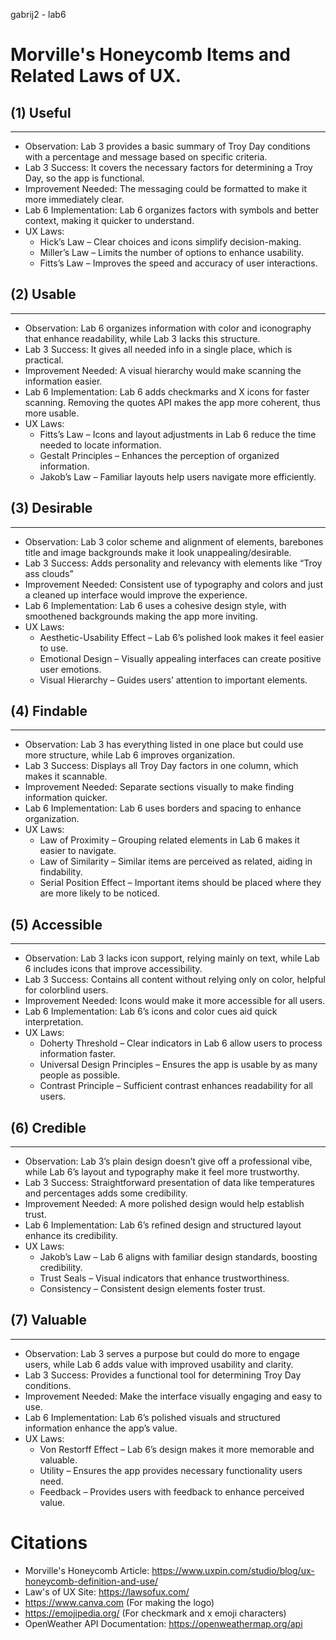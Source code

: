 gabrij2 - lab6

# Morville's Honeycomb Items and Related Laws of UX.

## (1) Useful
--- 
- Observation: Lab 3 provides a basic summary of Troy Day conditions with a percentage and message based on specific criteria.
- Lab 3 Success: It covers the necessary factors for determining a Troy Day, so the app is functional.
- Improvement Needed: The messaging could be formatted to make it more immediately clear.
- Lab 6 Implementation: Lab 6 organizes factors with symbols and better context, making it quicker to understand.
- UX Laws:
    - Hick’s Law – Clear choices and icons simplify decision-making.
    - Miller’s Law – Limits the number of options to enhance usability.
    - Fitts’s Law – Improves the speed and accuracy of user interactions.

## (2) Usable
--- 
- Observation: Lab 6 organizes information with color and iconography that enhance readability, while Lab 3 lacks this structure.
- Lab 3 Success: It gives all needed info in a single place, which is practical.
- Improvement Needed: A visual hierarchy would make scanning the information easier.
- Lab 6 Implementation: Lab 6 adds checkmarks and X icons for faster scanning. Removing the quotes API makes the app more coherent, thus more usable.
- UX Laws:
    - Fitts’s Law – Icons and layout adjustments in Lab 6 reduce the time needed to locate information.
    - Gestalt Principles – Enhances the perception of organized information.
    - Jakob’s Law – Familiar layouts help users navigate more efficiently.

## (3) Desirable
---
- Observation: Lab 3 color scheme and alignment of elements, barebones title and image backgrounds make it look unappealing/desirable.
- Lab 3 Success: Adds personality and relevancy with elements like “Troy ass clouds”
- Improvement Needed: Consistent use of typography and colors and just a cleaned up interface would improve the experience.
- Lab 6 Implementation: Lab 6 uses a cohesive design style, with smoothened backgrounds making the app more inviting.
- UX Laws:
    - Aesthetic-Usability Effect – Lab 6’s polished look makes it feel easier to use.
    - Emotional Design – Visually appealing interfaces can create positive user emotions.
    - Visual Hierarchy – Guides users’ attention to important elements.

## (4) Findable
---
- Observation: Lab 3 has everything listed in one place but could use more structure, while Lab 6 improves organization.
- Lab 3 Success: Displays all Troy Day factors in one column, which makes it scannable.
- Improvement Needed: Separate sections visually to make finding information quicker.
- Lab 6 Implementation: Lab 6 uses borders and spacing to enhance organization.
- UX Laws:
    - Law of Proximity – Grouping related elements in Lab 6 makes it easier to navigate.
    - Law of Similarity – Similar items are perceived as related, aiding in findability.
    - Serial Position Effect – Important items should be placed where they are more likely to be noticed.

## (5) Accessible
---
- Observation: Lab 3 lacks icon support, relying mainly on text, while Lab 6 includes icons that improve accessibility.
- Lab 3 Success: Contains all content without relying only on color, helpful for colorblind users.
- Improvement Needed: Icons would make it more accessible for all users.
- Lab 6 Implementation: Lab 6’s icons and color cues aid quick interpretation.
- UX Laws:
    - Doherty Threshold – Clear indicators in Lab 6 allow users to process information faster.
    - Universal Design Principles – Ensures the app is usable by as many people as possible.
    - Contrast Principle – Sufficient contrast enhances readability for all users.

## (6) Credible
---
- Observation: Lab 3’s plain design doesn’t give off a professional vibe, while Lab 6’s layout and typography make it feel more trustworthy.
- Lab 3 Success: Straightforward presentation of data like temperatures and percentages adds some credibility.
- Improvement Needed: A more polished design would help establish trust.
- Lab 6 Implementation: Lab 6’s refined design and structured layout enhance its credibility.
- UX Laws:
    - Jakob’s Law – Lab 6 aligns with familiar design standards, boosting credibility.
    - Trust Seals – Visual indicators that enhance trustworthiness.
    - Consistency – Consistent design elements foster trust.

## (7) Valuable
---
- Observation: Lab 3 serves a purpose but could do more to engage users, while Lab 6 adds value with improved usability and clarity.
- Lab 3 Success: Provides a functional tool for determining Troy Day conditions.
- Improvement Needed: Make the interface visually engaging and easy to use.
- Lab 6 Implementation: Lab 6’s polished visuals and structured information enhance the app’s value.
- UX Laws:
    - Von Restorff Effect – Lab 6’s design makes it more memorable and valuable.
    - Utility – Ensures the app provides necessary functionality users need.
    - Feedback – Provides users with feedback to enhance perceived value.


# Citations
- Morville's Honeycomb Article: https://www.uxpin.com/studio/blog/ux-honeycomb-definition-and-use/ 
- Law's of UX Site: https://lawsofux.com/ 
- https://www.canva.com (For making the logo)
- https://emojipedia.org/  (For checkmark and x emoji characters)
- OpenWeather API Documentation: https://openweathermap.org/api

